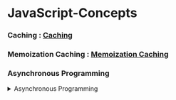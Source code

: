 # JavaScript-Concepts

### Caching : [Caching](https://github.com/drcount-root/JavaScript-Concepts/tree/main/Caching)

### Memoization Caching : [Memoization Caching](https://github.com/drcount-root/JavaScript-Concepts/tree/main/Memoization-Caching)



### Asynchronous Programming

<!-- <a name="Asynchronous Programming"></a> -->

<details>
  <summary>Asynchronous Programming</summary>
  
  ### Callback Function : [Callback Function](https://github.com/drcount-root/JavaScript-Concepts/tree/main/Callback-Function)
</details>
